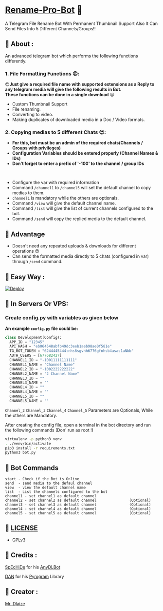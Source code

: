 
# [Rename-Pro-Bot](https://github.com/dakshkohli23/Rename-Pro-Bot) 🔮

A Telegram File Rename Bot With Permanent Thumbnail Support Also It Can Send Files Into 5 Different Channels/Groups!!


## 🔮 About :
An advanced telegram bot which performs the following functions differently.

### 1. File Formatting Functions 😍:

😍**Just give a required file name with supported extensions as a Reply to any telegram media will give the following
results in Bot.  
These functions can be done in a single download** 😍

- Custom Thumbnail Support
- File renaming.
- Converting to video.
- Making duplicates of downloaded media in a Doc / Video formats.  

### 2. Copying medias to 5 different Chats 😍:
- **For this, bot must be an admin of the required chats(Channels / Groups with privileges)**  
- **Configuration Variables should be entered properly (Channel Names & IDs)**  
- **Don't forget to enter a prefix of '-100' to the channel / group IDs**

<br />

- Configure the var with required information
- Command ```/channel1``` to ```/channel5``` will set the default channel to copy medias to them.
- ```channel1``` is mandatory while the others are optionals.
- Command ```/view``` will give the default channel name.
- Command ```/list``` will give the list of current channels configured to the bot.
- Command ```/send``` will copy the replied media to the default channel.

## 🔮 Advantage
- Doesn't need any repeated uploads & downloads for different operations 😉
- Can send the formatted media directly to 5 chats (configured in var) through ```/send``` command.

## 🔮 Easy Way :

[![Deploy](https://www.herokucdn.com/deploy/button.svg)](https://heroku.com/deploy?template=https://github.com/NaysaBots/Rename-Pro-Bot)

## 🔮 In Servers Or VPS:

### Create **config.py** with variables as given below

**An example `config.py` file could be:**

```python
class Development(Config):
  APP_ID = "12345"
  API_HASH = "eb064548abfb49dc3eeb1aeb98ae0f581e"
  TG_BOT_TOKEN = "6244445444:nhs6sgvhh6776gfnhsb4asas1aNbb"
  AUTH_USERS = [677682427]
  CHANNEL1_ID = "-10011111111111"                            
  CHANNEL1_NAME = "Channel Name"
  CHANNEL2_ID = "-1002222222222"
  CHANNEL2_NAME = "2 Channel Name"
  CHANNEL3_ID = ""
  CHANNEL3_NAME = ""
  CHANNEL4_ID = ""
  CHANNEL4_NAME = ""
  CHANNEL5_ID = ""
  CHANNEL5_NAME = ""
```
```Channel_2``` ```Channel_3``` ```Channel_4``` ```Channel_5``` Parameters are Optionals, While the others are Mandatory. 

After creating the config file, open a terminal in the bot directory and run the following commands (Don' run as root !)

```sh
virtualenv -p python3 venv
. ./venv/bin/activate
pip3 install -r requirements.txt
python3 bot.py
```
## 🔮 Bot Commands

```
start - Check if the Bot is Online
send  - send media to the defaul channel
view  - view the default channel name
list  - List the channels configured to the bot
channel1 - set channel1 as default channel
channel2 - set channel2 as default channel               (Optional)
channel3 - set channel3 as default channel               (Optional)
channel4 - set channel4 as default channel               (Optional)
channel5 - set channel5 as default channel               (Optional)
```

## 🔮 [LICENSE](https://choosealicense.com/licenses/gpl-3.0/)
- GPLv3

## 🔮 Credits :
[SpEcHiDe](https://github.com/SpEcHiDe) for his [AnyDLBot](https://github.com/SpEcHiDe/AnyDLBot)

[DAN](https://t.me/haskell) for his [Pyrogram](https://github.com/pyrogram/pyrogram) Library

## 🔮 Creator :

[Mr. Dlaize](https://t.me/Dlaize)
